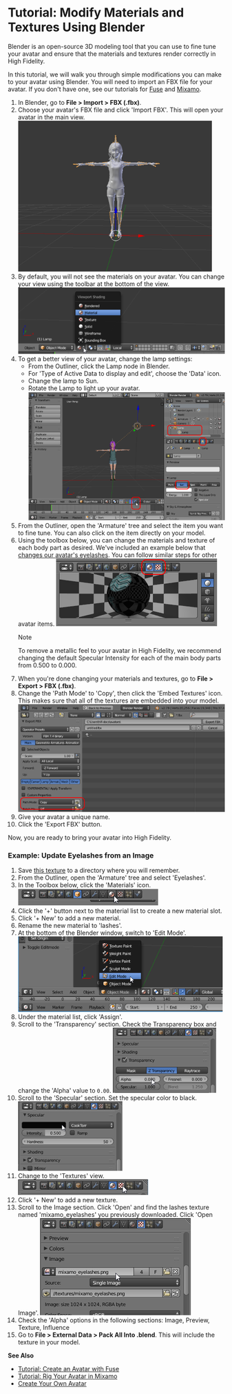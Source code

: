 # Tutorial: Modify Materials and Textures Using Blender

Blender is an open-source 3D modeling tool that you can use to fine tune your avatar and ensure that the materials and textures render correctly in High Fidelity. 

In this tutorial, we will walk you through simple modifications you can make to your avatar using Blender. You will need to import an FBX file for your avatar. If you don't have one, see our tutorials for [Fuse](fuse-tutorial) and [Mixamo](mixamo-tutorial).

1. In Blender, go to **File > Import > FBX (.fbx)**. 
2. Choose your avatar's FBX file and click 'Import FBX'. This will open your avatar in the main view. ![](_images/import-avatar.png)
3. By default, you will not see the materials on your avatar. You can change your view using the toolbar at the bottom of the view. ![](_images/view-materials.png)
4. To get a better view of your avatar, change the lamp settings:
    - From the Outliner, click the Lamp node in Blender.
    - For 'Type of Active Data to display and edit', choose the 'Data' icon. 
    - Change the lamp to Sun.
    - Rotate the Lamp to light up your avatar.![](_images/lamp-settings.png)
5. From the Outliner, open the 'Armature' tree and select the item you want to fine tune. You can also click on the item directly on your model.
6. Using the toolbox below, you can change the materials and texture of each body part as desired. We've included an example below that [changes our avatar's eyelashes](#example-update-eyelashes-from-an-image). You can follow similar steps for other avatar items.
    ![](_images/texture-material.png)
    <div class="admonition note">
        <p class="admonition-title">Note</p>
        <p>To remove a metallic feel to your avatar in High Fidelity, we recommend changing the default Specular Intensity for each of the main body parts from 0.500 to 0.000.</p>
    </div>
7. When you're done changing your materials and textures, go to **File > Export > FBX (.fbx)**.
8. Change the 'Path Mode' to 'Copy', then click the 'Embed Textures' icon. This makes sure that all of the textures are embedded into your model. ![](_images/blender-export.png)
9. Give your avatar a unique name. 
10. Click the 'Export FBX' button.

Now, you are ready to bring your avatar into High Fidelity.

### Example: Update Eyelashes from an Image

1. Save [this texture](http://hifi-content.s3.amazonaws.com/DomainContent/Event%20/Images/mixamo_eyelashes.png) to a directory where you will remember.
2. From the Outliner, open the 'Armature' tree and select 'Eyelashes'.
3. In the Toolbox below, click the 'Materials' icon. ![](_images/materials-tab.png)
4. Click the '+' button next to the material list to create a new material slot.
5. Click '+ New' to add a new material.
6. Rename the new material to 'lashes'.
7. At the bottom of the Blender window, switch to 'Edit Mode'. ![](_images/edit-mode.png)
8. Under the material list, click 'Assign'.
9. Scroll to the 'Transparency' section. Check the Transparency box and change the 'Alpha' value to `0.00`. ![](_images/transparency-setting.png)
10. Scroll to the 'Specular' section. Set the specular color to black. ![](_images/specular-setting.png)
11. Change to the 'Textures' view. ![](_images/texture-tab.png)
12. Click '+ New' to add a new texture.
13. Scroll to the Image section. Click 'Open' and find the lashes texture named 'mixamo_eyelashes' you previously downloaded. Click 'Open Image'. ![](_images/image-setting.png)
14. Check the 'Alpha' options in the following sections: Image, Preview, Texture, Influence
15. Go to **File > External Data > Pack All Into .blend**. This will include the texture in your model.

**See Also**

+ [Tutorial: Create an Avatar with Fuse](fuse-tutorial)
+ [Tutorial: Rig Your Avatar in Mixamo](mixamo-tutorial)
+ [Create Your Own Avatar](create-avatars)
